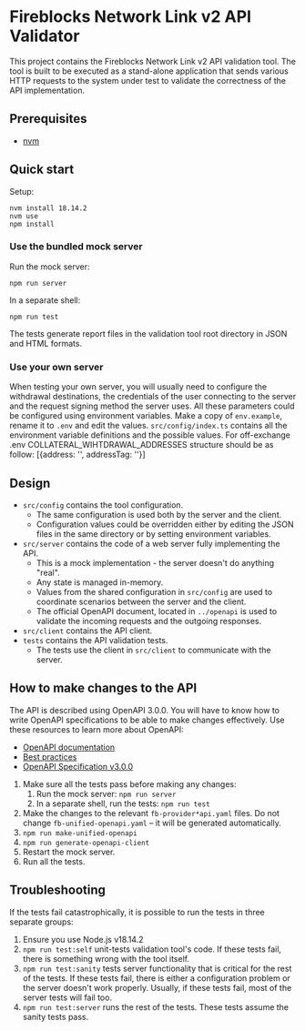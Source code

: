 # Fireblocks Network Link v2 API Validator

This project contains the Fireblocks Network Link v2 API validation tool.
The tool is built to be executed as a stand-alone application that sends various
HTTP requests to the system under test to validate the correctness of the API
implementation.

## Prerequisites

- [nvm](https://github.com/nvm-sh/nvm)

## Quick start

Setup:

```shell
nvm install 18.14.2
nvm use
npm install
```

### Use the bundled mock server

Run the mock server:

```shell
npm run server
```

In a separate shell:

```shell
npm run test
```

The tests generate report files in the validation tool root directory in JSON and HTML formats.

### Use your own server

When testing your own server, you will usually need to configure the withdrawal 
destinations, the credentials of the user connecting to the server and the request signing
method the server uses. All these parameters could be configured using environment 
variables. Make a copy of `env.example`, rename it to `.env` and edit the values.
`src/config/index.ts` contains all the environment variable definitions and the possible
values.
For off-exchange .env COLLATERAL_WIHTDRAWAL_ADDRESSES structure should be as follow: [{address: '', addressTag: ''}]

## Design

- `src/config` contains the tool configuration.
  - The same configuration is used both by the server and the client.
  - Configuration values could be overridden either by editing the JSON files
    in the same directory or by setting environment variables.
- `src/server` contains the code of a web server fully implementing the API.
  - This is a mock implementation - the server doesn't do anything "real".
  - Any state is managed in-memory.
  - Values from the shared configuration in `src/config` are used to coordinate
    scenarios between the server and the client.
  - The official OpenAPI document, located in `../openapi` is used to
    validate the incoming requests and the outgoing responses.
- `src/client` contains the API client.
- `tests` contains the API validation tests.
  - The tests use the client in `src/client` to communicate with the server.

## How to make changes to the API

The API is described using OpenAPI 3.0.0. You will have to know how to write
OpenAPI specifications to be able to make changes effectively. Use these resources
to learn more about OpenAPI:

- [OpenAPI documentation](https://learn.openapis.org/)
- [Best practices](https://learn.openapis.org/best-practices.html)
- [OpenAPI Specification v3.0.0](https://spec.openapis.org/oas/v3.0.0)

1. Make sure all the tests pass before making any changes:
   1. Run the mock server: `npm run server`
   2. In a separate shell, run the tests: `npm run test`
2. Make the changes to the relevant `fb-provider*api.yaml` files. Do not change
   `fb-unified-openapi.yaml` – it will be generated automatically.
3. `npm run make-unified-openapi`
4. `npm run generate-openapi-client`
5. Restart the mock server.
6. Run all the tests.

## Troubleshooting

If the tests fail catastrophically, it is possible to run the tests in three separate
groups:

1. Ensure you use Node.js v18.14.2
2. `npm run test:self` unit-tests validation tool's code. If these tests fail, there 
   is something wrong with the tool itself.
3. `npm run test:sanity` tests server functionality that is critical for the rest of 
   the tests. If these tests fail, there is either a configuration problem or the 
   server doesn't work properly. Usually, if these tests fail, most of the server 
   tests will fail too.
4. `npm run test:server` runs the rest of the tests. These tests assume the sanity 
   tests pass.
